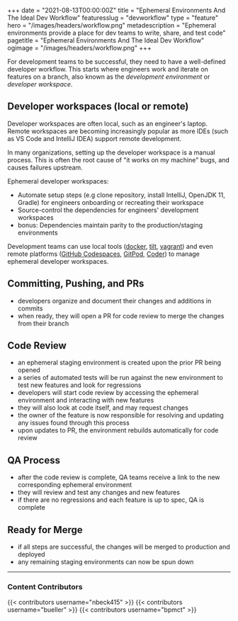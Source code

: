 +++
date = "2021-08-13T00:00:00Z"
title = "Ephemeral Environments And The Ideal Dev Workflow"
featuresslug = "devworkflow"
type = "feature"
hero = "/images/headers/workflow.png"
metadescription = "Ephemeral environments provide a place for dev teams to write, share, and test code"
pagetitle = "Ephemeral Environments And The Ideal Dev Workflow"
ogimage = "/images/headers/workflow.png"
+++

For development teams to be successful, they need to have a well-defined developer workflow. This starts where engineers work and iterate on features on a branch, also known as the _development environment_ or _developer workspace_.

## Developer workspaces (local or remote)

Developer workspaces are often local, such as an engineer's laptop. Remote workspaces are becoming increasingly popular as more IDEs (such as VS Code and IntelliJ IDEA) support remote development.

In many organizations, setting up the developer workspace is a manual process. This is often the root cause of "it works on my machine" bugs, and causes failures upstream.

Ephemeral developer workspaces:

- Automate setup steps (e.g clone repository, install IntelliJ, OpenJDK 11, Gradle) for engineers onboarding or recreating their workspace
- Source-control the dependencies for engineers' development workspaces
- bonus: Dependencies maintain parity to the production/staging environments

Development teams can use local tools ([docker](https://www.docker.com/why-docker), [tilt](https://tilt.dev), [vagrant](https://www.vagrantup.com/)) and even remote platforms ([GitHub Codespaces](https://github.com/features/codespaces), [GitPod](https://gitpod.io), [Coder](https://coder.com)) to manage ephemeral developer workspaces.

## Committing, Pushing, and PRs

- developers organize and document their changes and additions in commits
- when ready, they will open a PR for code review to merge the changes from their branch

## Code Review

- an ephemeral staging environment is created upon the prior PR being opened
- a series of automated tests will be run against the new environment to test new features and look for regressions
- developers will start code review by accessing the ephemeral environment and interacting with new features
- they will also look at code itself, and may request changes
- the owner of the feature is now responsible for resolving and updating any issues found through this process
- upon updates to PR, the environment rebuilds automatically for code review

## QA Process

- after the code review is complete, QA teams receive a link to the new corresponding ephemeral environment
- they will review and test any changes and new features
- if there are no regressions and each feature is up to spec, QA is complete

## Ready for Merge

- if all steps are successful, the changes will be merged to production and deployed
- any remaining staging environments can now be spun down

---

### Content Contributors

{{< contributors username="nbeck415" >}}
{{< contributors username="bueller" >}}
{{< contributors username="bpmct" >}}
